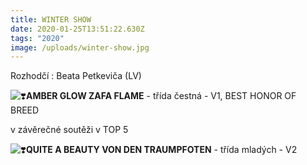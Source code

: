 ```yaml
---
title: WINTER SHOW
date: 2020-01-25T13:51:22.630Z
tags: "2020"
image: /uploads/winter-show.jpg
---
```

Rozhodčí : Beata Petkeviča (LV)

![❣️](https://static.xx.fbcdn.net/images/emoji.php/v9/teb/1/16/2763.png)**AMBER GLOW ZAFA FLAME** - třída čestná - V1, BEST HONOR OF BREED

v závěrečné soutěži v TOP 5

![❣️](https://static.xx.fbcdn.net/images/emoji.php/v9/teb/1/16/2763.png)**QUITE A BEAUTY VON DEN TRAUMPFOTEN** - třída mladých - V2